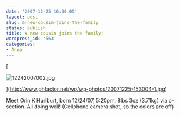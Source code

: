 ```yaml
---
date: '2007-12-25 16:30:05'
layout: post
slug: a-new-cousin-joins-the-family
status: publish
title: A new cousin joins the family!
wordpress_id: '563'
categories:
- Anna
---
```






[


![12242007002.jpg](http://www.phfactor.net/wp/wp-photos/thumb.20071225-153004-1.jpg)



](http://www.phfactor.net/wp/wp-photos/20071225-153004-1.jpg)

Meet Orin K Hurlburt, born 12/24/07, 5:20pm, 8lbs 3oz (3.71kg) via c-  section. All doing well!
(Cellphone camera shot, so the colors are off)
